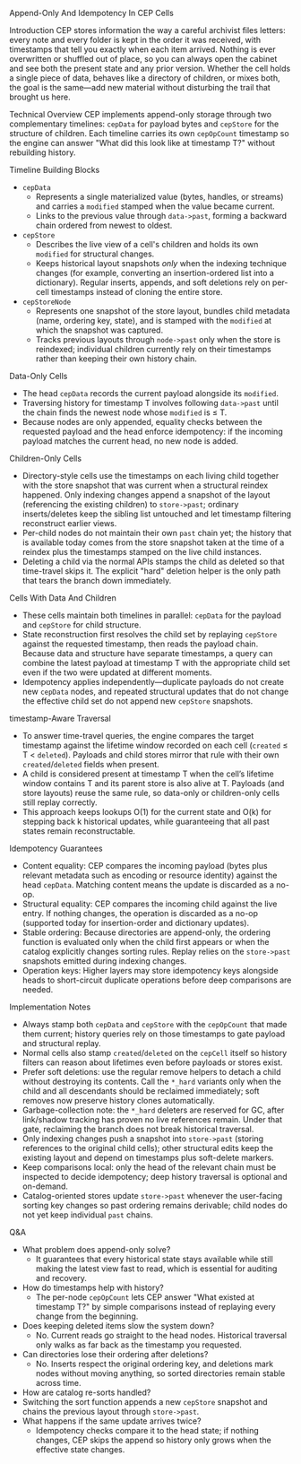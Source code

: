 Append-Only And Idempotency In CEP Cells

Introduction
CEP stores information the way a careful archivist files letters: every note and every folder is kept in the order it was received, with timestamps that tell you exactly when each item arrived. Nothing is ever overwritten or shuffled out of place, so you can always open the cabinet and see both the present state and any prior version. Whether the cell holds a single piece of data, behaves like a directory of children, or mixes both, the goal is the same—add new material without disturbing the trail that brought us here.

Technical Overview
CEP implements append-only storage through two complementary timelines: `cepData` for payload bytes and `cepStore` for the structure of children. Each timeline carries its own `cepOpCount` timestamp so the engine can answer "What did this look like at timestamp T?" without rebuilding history.

Timeline Building Blocks
- `cepData`
  - Represents a single materialized value (bytes, handles, or streams) and carries a `modified` stamped when the value became current.
  - Links to the previous value through `data->past`, forming a backward chain ordered from newest to oldest.
- `cepStore`
  - Describes the live view of a cell's children and holds its own `modified` for structural changes.
  - Keeps historical layout snapshots *only* when the indexing technique changes (for example, converting an insertion-ordered list into a dictionary). Regular inserts, appends, and soft deletions rely on per-cell timestamps instead of cloning the entire store.
- `cepStoreNode`
  - Represents one snapshot of the store layout, bundles child metadata (name, ordering key, state), and is stamped with the `modified` at which the snapshot was captured.
  - Tracks previous layouts through `node->past` only when the store is reindexed; individual children currently rely on their timestamps rather than keeping their own history chain.

Data-Only Cells
- The head `cepData` records the current payload alongside its `modified`.
- Traversing history for timestamp T involves following `data->past` until the chain finds the newest node whose `modified` is ≤ T.
- Because nodes are only appended, equality checks between the requested payload and the head enforce idempotency: if the incoming payload matches the current head, no new node is added.

Children-Only Cells
- Directory-style cells use the timestamps on each living child together with the store snapshot that was current when a structural reindex happened. Only indexing changes append a snapshot of the layout (referencing the existing children) to `store->past`; ordinary inserts/deletes keep the sibling list untouched and let timestamp filtering reconstruct earlier views.
- Per-child nodes do not maintain their own `past` chain yet; the history that is available today comes from the store snapshot taken at the time of a reindex plus the timestamps stamped on the live child instances.
- Deleting a child via the normal APIs stamps the child as deleted so that time-travel skips it. The explicit "hard" deletion helper is the only path that tears the branch down immediately.

Cells With Data And Children
- These cells maintain both timelines in parallel: `cepData` for the payload and `cepStore` for child structure.
- State reconstruction first resolves the child set by replaying `cepStore` against the requested timestamp, then reads the payload chain. Because data and structure have separate timestamps, a query can combine the latest payload at timestamp T with the appropriate child set even if the two were updated at different moments.
- Idempotency applies independently—duplicate payloads do not create new `cepData` nodes, and repeated structural updates that do not change the effective child set do not append new `cepStore` snapshots.

timestamp-Aware Traversal
- To answer time-travel queries, the engine compares the target timestamp against the lifetime window recorded on each cell (`created` ≤ T < `deleted`). Payloads and child stores mirror that rule with their own `created`/`deleted` fields when present.
- A child is considered present at timestamp T when the cell’s lifetime window contains T and its parent store is also alive at T. Payloads (and store layouts) reuse the same rule, so data-only or children-only cells still replay correctly.
- This approach keeps lookups O(1) for the current state and O(k) for stepping back k historical updates, while guaranteeing that all past states remain reconstructable.

Idempotency Guarantees
- Content equality: CEP compares the incoming payload (bytes plus relevant metadata such as encoding or resource identity) against the head `cepData`. Matching content means the update is discarded as a no-op.
- Structural equality: CEP compares the incoming child against the live entry. If nothing changes, the operation is discarded as a no-op (supported today for insertion-order and dictionary updates).
- Stable ordering: Because directories are append-only, the ordering function is evaluated only when the child first appears or when the catalog explicitly changes sorting rules. Replay relies on the `store->past` snapshots emitted during indexing changes.
- Operation keys: Higher layers may store idempotency keys alongside heads to short-circuit duplicate operations before deep comparisons are needed.

Implementation Notes
- Always stamp both `cepData` and `cepStore` with the `cepOpCount` that made them current; history queries rely on those timestamps to gate payload and structural replay.
- Normal cells also stamp `created`/`deleted` on the `cepCell` itself so history filters can reason about lifetimes even before payloads or stores exist.
- Prefer soft deletions: use the regular remove helpers to detach a child without destroying its contents. Call the `*_hard` variants only when the child and all descendants should be reclaimed immediately; soft removes now preserve history clones automatically.
- Garbage-collection note: the `*_hard` deleters are reserved for GC, after link/shadow tracking has proven no live references remain. Under that gate, reclaiming the branch does not break historical traversal.
- Only indexing changes push a snapshot into `store->past` (storing references to the original child cells); other structural edits keep the existing layout and depend on timestamps plus soft-delete markers.
- Keep comparisons local: only the head of the relevant chain must be inspected to decide idempotency; deep history traversal is optional and on-demand.
- Catalog-oriented stores update `store->past` whenever the user-facing sorting key changes so past ordering remains derivable; child nodes do not yet keep individual `past` chains.

Q&A
- What problem does append-only solve?
  - It guarantees that every historical state stays available while still making the latest view fast to read, which is essential for auditing and recovery.
- How do timestamps help with history?
  - The per-node `cepOpCount` lets CEP answer "What existed at timestamp T?" by simple comparisons instead of replaying every change from the beginning.
- Does keeping deleted items slow the system down?
  - No. Current reads go straight to the head nodes. Historical traversal only walks as far back as the timestamp you requested.
- Can directories lose their ordering after deletions?
  - No. Inserts respect the original ordering key, and deletions mark nodes without moving anything, so sorted directories remain stable across time.
- How are catalog re-sorts handled?
- Switching the sort function appends a new `cepStore` snapshot and chains the previous layout through `store->past`.
- What happens if the same update arrives twice?
  - Idempotency checks compare it to the head state; if nothing changes, CEP skips the append so history only grows when the effective state changes.
